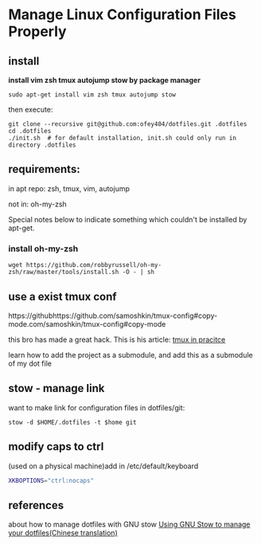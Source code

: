 # Manage Linux Configuration Files Properly

## install

**install vim zsh tmux autojump stow by package manager**

```shell
sudo apt-get install vim zsh tmux autojump stow
```

then execute:

```shell
git clone --recursive git@github.com:ofey404/dotfiles.git .dotfiles
cd .dotfiles
./init.sh  # for default installation, init.sh could only run in directory .dotfiles
```

## requirements:

in apt repo: zsh, tmux, vim, autojump

not in: oh-my-zsh

Special notes below to indicate something which couldn't be installed by apt-get.

### install oh-my-zsh

```shell
wget https://github.com/robbyrussell/oh-my-zsh/raw/master/tools/install.sh -O - | sh
```

## use a exist tmux conf

https://githubhttps://github.com/samoshkin/tmux-config#copy-mode.com/samoshkin/tmux-config#copy-mode

this bro has made a great hack. This is his article: [tmux in pracitce](https://medium.freecodecamp.org/tmux-in-practice-series-of-posts-ae34f16cfab0)

learn how to add the project as a submodule, and add this as a submodule of my dot file

## stow - manage link

want to make link for configuration files in dotfiles/git:

```shell
stow -d $HOME/.dotfiles -t $home git
```

## modify caps to ctrl

(used on a physical machine)add in /etc/default/keyboard

```bash
XKBOPTIONS="ctrl:nocaps"
```
## references

about how to manage dotfiles with GNU stow [Using GNU Stow to manage your dotfiles(Chinese translation)](https://farseerfc.me/zhs/using-gnu-stow-to-manage-your-dotfiles.html)